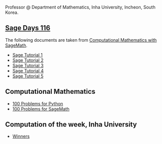 Professor @ 
Department of Mathematics,
Inha University,
Incheon, South Korea.

## [Sage Days 116](https://wiki.sagemath.org/days116)
The following documents are taken from [Computational Mathematics with SageMath](https://www.sagemath.org/sagebook/english.html).
- [Sage Tutorial 1](https://nbviewer.org/url/ensual.github.io/Sage%20Tutorial%201.ipynb)  
- [Sage Tutorial 2](https://nbviewer.org/url/ensual.github.io/Sage%20Tutorial%202.ipynb)  
- [Sage Tutorial 3](https://nbviewer.org/url/ensual.github.io/Sage%20Tutorial%203.ipynb)  
- [Sage Tutorial 4](https://nbviewer.org/url/ensual.github.io/Sage%20Tutorial%204.ipynb)  
- [Sage Tutorial 5](https://nbviewer.org/url/ensual.github.io/Sage%20Tutorial%205.ipynb)  

## Computational Mathematics
- [100 Problems for Python](https://nbviewer.org/url/ensual.github.io/100-Problems-for-Python.ipynb)
- [100 Problems for SageMath](https://nbviewer.org/url/ensual.github.io/100-Problems-for-Sage.ipynb)

## Computation of the week, Inha University
- [Winners](http://cow.inha.ac.kr/winner.php)

